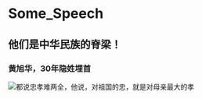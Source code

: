 # Some_Speech

## 他们是中华民族的脊梁！

### 黄旭华，30年隐姓埋首
![都说忠孝难两全，他说，对祖国的忠，就是对母亲最大的孝](http://tv.cntv.cn/video/VSET10/103bc3f1904c4bf98993d0759b074805)
